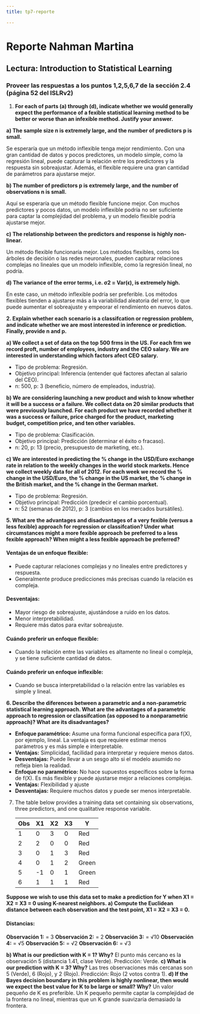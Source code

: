 ```yaml
---
title: tp7-reporte

---
```


# Reporte Nahman Martina
## Lectura: Introduction to Statistical Learning
### Proveer las respuestas a los puntos 1,2,5,6,7 de la sección 2.4 (página 52 del ISLRv2)
1. **For each of parts (a) through (d), indicate whether we would generally expect the performance of a fexible statistical learning method to be better or worse than an infexible method. Justify your answer.**

**a) The sample size n is extremely large, and the number of predictors p is small.**

Se esperaría que un método inflexible tenga mejor rendimiento. Con una gran cantidad de datos y pocos predictores, un modelo simple, como la regresión lineal, puede capturar la relación entre los predictores y la respuesta sin sobreajustar. Además, el flexible requiere una gran cantidad de parámetros para ajustarse mejor.

**b) The number of predictors p is extremely large, and the number of observations n is small.**

Aquí se esperaría que un método flexible funcione mejor. Con muchos predictores y pocos datos, un modelo inflexible podría no ser suficiente para captar la complejidad del problema, y un modelo flexible podría ajustarse mejor.

**c) The relationship between the predictors and response is highly non-linear.**

Un método flexible funcionaría mejor. Los métodos flexibles, como los árboles de decisión o las redes neuronales, pueden capturar relaciones complejas no lineales que un modelo inflexible, como la regresión lineal, no podría.

**d) The variance of the error terms, i.e. σ2 = Var(ϵ), is extremely high.**

En este caso, un método inflexible podría ser preferible. Los métodos flexibles tienden a ajustarse más a la variabilidad aleatoria del error, lo que puede aumentar el sobreajuste y empeorar el rendimiento en nuevos datos.

**2. Explain whether each scenario is a classifcation or regression problem, and indicate whether we are most interested in inference or prediction. Finally, provide n and p.**

**a) We collect a set of data on the top 500 frms in the US. For each frm we record proft, number of employees, industry and the CEO salary. We are interested in understanding which factors afect CEO salary.**
* Tipo de problema: Regresión.
* Objetivo principal: Inferencia (entender qué factores afectan al salario del CEO).
* n: 500, p: 3 (beneficio, número de empleados, industria).

**b) We are considering launching a new product and wish to know whether it will be a success or a failure. We collect data on 20 similar products that were previously launched. For each product we have recorded whether it was a success or failure, price charged for the product, marketing budget, competition price, and ten other variables.**
* Tipo de problema: Clasificación.
* Objetivo principal: Predicción (determinar el éxito o fracaso).
* n: 20, p: 13 (precio, presupuesto de marketing, etc.).

**c) We are interested in predicting the % change in the USD/Euro exchange rate in relation to the weekly changes in the world stock markets. Hence we collect weekly data for all of 2012. For each week we record the % change in the USD/Euro, the % change in the US market, the % change in the British market, and the % change in the German market.** 
* Tipo de problema: Regresión.
* Objetivo principal: Predicción (predecir el cambio porcentual).
* n: 52 (semanas de 2012), p: 3 (cambios en los mercados bursátiles).

**5. What are the advantages and disadvantages of a very fexible (versus a less fexible) approach for regression or classifcation? Under what circumstances might a more fexible approach be preferred to a less fexible approach? When might a less fexible approach be preferred?**
#### Ventajas de un enfoque flexible:
* Puede capturar relaciones complejas y no lineales entre predictores y respuesta.
* Generalmente produce predicciones más precisas cuando la relación es compleja.

#### Desventajas:
* Mayor riesgo de sobreajuste, ajustándose a ruido en los datos.
* Menor interpretabilidad.
* Requiere más datos para evitar sobreajuste.

#### Cuándo preferir un enfoque flexible:
* Cuando la relación entre las variables es altamente no lineal o compleja, y se tiene suficiente cantidad de datos.

#### Cuándo preferir un enfoque inflexible:
* Cuando se busca interpretabilidad o la relación entre las variables es simple y lineal.

**6. Describe the diferences between a parametric and a non-parametric statistical learning approach. What are the advantages of a parametric approach to regression or classifcation (as opposed to a nonparametric approach)? What are its disadvantages?**
* **Enfoque paramétrico:** Asume una forma funcional específica para f(X), por ejemplo, lineal. La ventaja es que requiere estimar menos parámetros y es más simple e interpretable.
* **Ventajas:** Simplicidad, facilidad para interpretar y requiere menos datos.
* **Desventajas:** Puede llevar a un sesgo alto si el modelo asumido no refleja bien la realidad.
* **Enfoque no paramétrico:** No hace supuestos específicos sobre la forma de f(X). Es más flexible y puede ajustarse mejor a relaciones complejas.
* **Ventajas:** Flexibilidad y ajuste
* **Desventajas:** Requiere muchos datos y puede ser menos interpretable.
7. The table below provides a training data set containing six observations, three predictors, and one qualitative response variable.


    | Obs | X1   | X2   | X3  | Y   |
    | --- | ---- | ---- | --- | --- |
    | 1   | 0    |  3   | 0   | Red
    | 2   | 2    |  0   | 0   | Red
    | 3   | 0    |  1   | 3   | Red
    | 4   | 0    |  1   | 2   | Green
    | 5   | -1   |  0   | 1   | Green
    | 6   | 1    |  1   | 1   | Red


**Suppose we wish to use this data set to make a prediction for Y when X1 = X2 = X3 = 0 using K-nearest neighbors.
a) Compute the Euclidean distance between each observation and the test point, X1 = X2 = X3 = 0.**
#### Distancias: 

**Observación 1:** = 3
**Observación 2:** = 2
**Observación 3:** = √10
**Observación 4:** = √5
**Observación 5:** = √2
**Observación 6:** = √3

**b) What is our prediction with K = 1? Why?**
El punto más cercano es la observación 5 (distancia 1.41, clase Verde). Predicción: Verde.
**c) What is our prediction with K = 3? Why?**
Las tres observaciones más cercanas son 5 (Verde), 6 (Rojo), y 2 (Rojo). Predicción: Rojo (2 votos contra 1).
**d) If the Bayes decision boundary in this problem is highly nonlinear, then would we expect the best value for K to be large or small? Why?**
Un valor pequeño de K es preferible. Un K pequeño permite captar la complejidad de la frontera no lineal, mientras que un K grande suavizaría demasiado la frontera.
